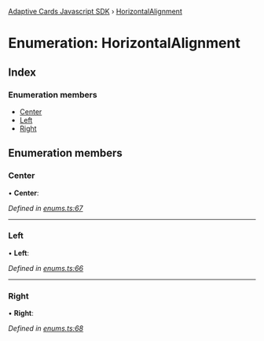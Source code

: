 [Adaptive Cards Javascript SDK](../README.md) › [HorizontalAlignment](horizontalalignment.md)

# Enumeration: HorizontalAlignment

## Index

### Enumeration members

* [Center](horizontalalignment.md#center)
* [Left](horizontalalignment.md#left)
* [Right](horizontalalignment.md#right)

## Enumeration members

###  Center

• **Center**:

*Defined in [enums.ts:67](https://github.com/microsoft/AdaptiveCards/blob/899191664/source/nodejs/adaptivecards/src/enums.ts#L67)*

___

###  Left

• **Left**:

*Defined in [enums.ts:66](https://github.com/microsoft/AdaptiveCards/blob/899191664/source/nodejs/adaptivecards/src/enums.ts#L66)*

___

###  Right

• **Right**:

*Defined in [enums.ts:68](https://github.com/microsoft/AdaptiveCards/blob/899191664/source/nodejs/adaptivecards/src/enums.ts#L68)*
